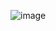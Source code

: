 ![image](https://github.com/Melisa500/carrito_js/assets/80432492/fb36791f-1954-466a-9332-769066f5f4b0)
